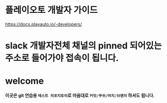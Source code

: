 # 플레이오토 개발자 가이드 
https://docs.playauto.io/-developers/

# slack 개발자전체 채널의 pinned 되어있는 주소로 들어가야 접속이 됩니다.

# welcome
**이곳은 git 연습용 `테스트 리포지토리`로 마음대로 `커밋/푸쉬/머지/브랜치` 하셔도 됩니다.**
